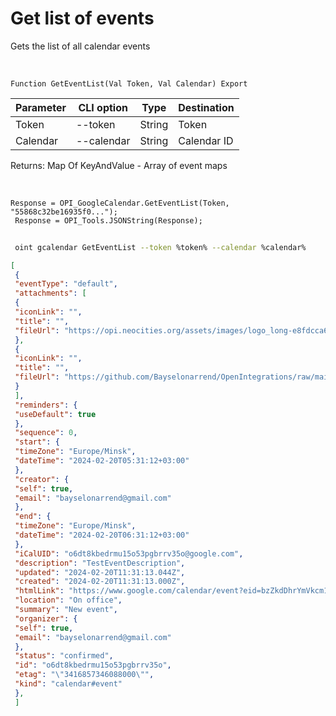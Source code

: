 ﻿---
sidebar_position: 2
---

# Get list of events
 Gets the list of all calendar events


<br/>


`Function GetEventList(Val Token, Val Calendar) Export`

 | Parameter | CLI option | Type | Destination |
 |-|-|-|-|
 | Token | --token | String | Token |
 | Calendar | --calendar | String | Calendar ID |

 
 Returns: Map Of KeyAndValue - Array of event maps

<br/>




```bsl title="Code example"
Response = OPI_GoogleCalendar.GetEventList(Token, "55868c32be16935f0...");
 Response = OPI_Tools.JSONString(Response);
```
	


```sh title="CLI command example"
 
 oint gcalendar GetEventList --token %token% --calendar %calendar%

```

```json title="Result"
[
 {
 "eventType": "default",
 "attachments": [
 {
 "iconLink": "",
 "title": "",
 "fileUrl": "https://opi.neocities.org/assets/images/logo_long-e8fdcca6ff8b32e679ea49a1ccdd3eac.png"
 },
 {
 "iconLink": "",
 "title": "",
 "fileUrl": "https://github.com/Bayselonarrend/OpenIntegrations/raw/main/Media/logo.png?v1"
 }
 ],
 "reminders": {
 "useDefault": true
 },
 "sequence": 0,
 "start": {
 "timeZone": "Europe/Minsk",
 "dateTime": "2024-02-20T05:31:12+03:00"
 },
 "creator": {
 "self": true,
 "email": "bayselonarrend@gmail.com"
 },
 "end": {
 "timeZone": "Europe/Minsk",
 "dateTime": "2024-02-20T06:31:12+03:00"
 },
 "iCalUID": "o6dt8kbedrmu15o53pgbrrv35o@google.com",
 "description": "TestEventDescription",
 "updated": "2024-02-20T11:31:13.044Z",
 "created": "2024-02-20T11:31:13.000Z",
 "htmlLink": "https://www.google.com/calendar/event?eid=bzZkdDhrYmVkcm11MTVvNTNwZ2JycnYzNW8gYmF5c2Vsb25hcnJlbmRAbQ",
 "location": "On office",
 "summary": "New event",
 "organizer": {
 "self": true,
 "email": "bayselonarrend@gmail.com"
 },
 "status": "confirmed",
 "id": "o6dt8kbedrmu15o53pgbrrv35o",
 "etag": "\"3416857346088000\"",
 "kind": "calendar#event"
 },
 ]
```
